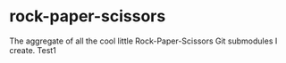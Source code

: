 # rock-paper-scissors
The aggregate of all the cool little Rock-Paper-Scissors Git submodules I create.
Test1

